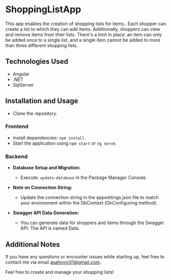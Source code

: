 ﻿# ShoppingListApp

This app enables the creation of shopping lists for items.. Each shopper can create a list to which they can add items. Additionally, shoppers can view and remove items from their lists. There's a limit in place: an item can only be added once to a single list, and a single item cannot be added to more than three different shopping lists.
 
## Technologies Used
- Angular
- .NET
- SqlServer

## Installation and Usage
- Clone the repository.

### Frontend
- Install dependencies: `npm install`.
- Start the application using `npm start` or `ng serve`.

### Backend
- **Database Setup and Migration:**
  - Execute: `update-database` in the Package Manager Console.

- **Note on Connection String:**
  - Update the connection string in the appsettings.json file to match your environment within the DbContext (OnConfiguring method).

- **Swagger API Data Generation:**
  - You can generate data for shoppers and items through the Swagger API. The API is named Data.

## Additional Notes
If you have any questions or encounter issues while starting up, feel free to contact me via email asahovic01@gmail.com.

Feel free to create and manage your shopping lists! 

